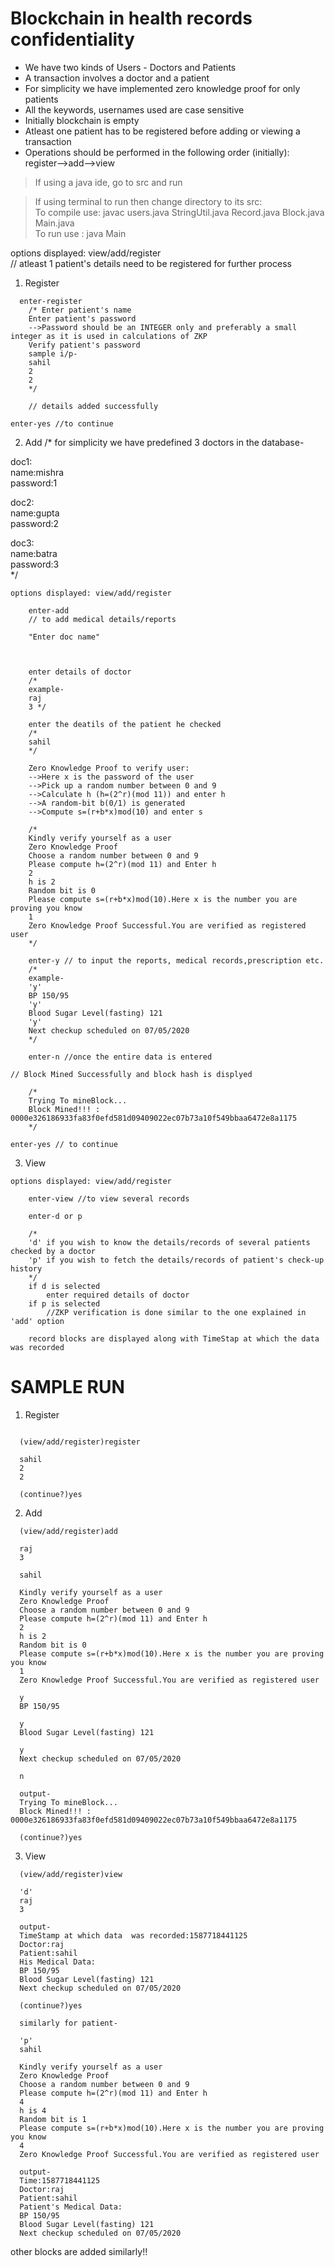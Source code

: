 # Blockchain in health records confidentiality	

- We have two kinds of Users - Doctors and Patients
- A transaction involves a doctor and a patient
- For simplicity we have implemented zero knowledge proof for only patients
- All the keywords, usernames used are case sensitive
- Initially blockchain is empty
- Atleast one patient has to be registered before adding or viewing a transaction
- Operations should be performed in the following order (initially):
		register-->add-->view

 > If using a java ide, go to src and run

> If using terminal to run then change directory to its src:                                                                                       
> To compile use: javac users.java StringUtil.java Record.java Block.java Main.java                   
> To run use    : java Main

 options displayed: view/add/register  
 // atleast 1 patient's details need to be registered for further process
 1) Register
``` 
  enter-register
	/* Enter patient's name
   	Enter patient's password 
	-->Password should be an INTEGER only and preferably a small integer as it is used in calculations of ZKP
   	Verify patient's password
   	sample i/p-
   	sahil
   	2
   	2
	*/

	// details added successfully

enter-yes //to continue
``` 
 2) Add
 /*
for simplicity we have predefined 3 doctors in the database-

doc1:  
name:mishra  
password:1
  
doc2:  
name:gupta  
password:2  
  
doc3:  
name:batra  
password:3  
*/
```
options displayed: view/add/register

	enter-add
	// to add medical details/reports

	"Enter doc name"



	enter details of doctor
	/*
	example-
	raj
	3 */

	enter the deatils of the patient he checked
	/*
	sahil
	*/
	
	Zero Knowledge Proof to verify user:
	-->Here x is the password of the user
	-->Pick up a random number between 0 and 9
	-->Calculate h (h=(2^r)(mod 11)) and enter h
	-->A random-bit b(0/1) is generated
	-->Compute s=(r+b*x)mod(10) and enter s

	/*
	Kindly verify yourself as a user
	Zero Knowledge Proof
	Choose a random number between 0 and 9
	Please compute h=(2^r)(mod 11) and Enter h
	2
	h is 2
	Random bit is 0
	Please compute s=(r+b*x)mod(10).Here x is the number you are proving you know
	1
	Zero Knowledge Proof Successful.You are verified as registered user
	*/

	enter-y // to input the reports, medical records,prescription etc.
	/*
	example-
	'y'
	BP 150/95
	'y'
	Blood Sugar Level(fasting) 121
	'y'
	Next checkup scheduled on 07/05/2020
	*/

	enter-n //once the entire data is entered

// Block Mined Successfully and block hash is displyed

	/*
	Trying To mineBlock...
	Block Mined!!! : 0000e326186933fa83f0efd581d09409022ec07b73a10f549bbaa6472e8a1175
	*/

enter-yes // to continue
```
3) View
```
options displayed: view/add/register

	enter-view //to view several records 
  
	enter-d or p

	/*
	'd' if you wish to know the details/records of several patients checked by a doctor
	'p' if you wish to fetch the details/records of patient's check-up history
	*/
	if d is selected
		enter required details of doctor
	if p is selected
		//ZKP verification is done similar to the one explained in 'add' option
	
	record blocks are displayed along with TimeStap at which the data was recorded

```
# SAMPLE RUN
1) Register
```
  
  (view/add/register)register

  sahil
  2
  2

  (continue?)yes
```
2) Add
```
  (view/add/register)add

  raj
  3 

  sahil

  Kindly verify yourself as a user
  Zero Knowledge Proof
  Choose a random number between 0 and 9
  Please compute h=(2^r)(mod 11) and Enter h
  2
  h is 2
  Random bit is 0
  Please compute s=(r+b*x)mod(10).Here x is the number you are proving you know
  1
  Zero Knowledge Proof Successful.You are verified as registered user

  y
  BP 150/95

  y
  Blood Sugar Level(fasting) 121

  y
  Next checkup scheduled on 07/05/2020

  n

  output-
  Trying To mineBlock...
  Block Mined!!! : 0000e326186933fa83f0efd581d09409022ec07b73a10f549bbaa6472e8a1175

  (continue?)yes
```
3) View
```
  (view/add/register)view

  'd'
  raj
  3

  output-
  TimeStamp at which data  was recorded:1587718441125
  Doctor:raj
  Patient:sahil
  His Medical Data:
  BP 150/95
  Blood Sugar Level(fasting) 121
  Next checkup scheduled on 07/05/2020

  (continue?)yes

  similarly for patient-

  'p'
  sahil

  Kindly verify yourself as a user
  Zero Knowledge Proof
  Choose a random number between 0 and 9
  Please compute h=(2^r)(mod 11) and Enter h
  4
  h is 4
  Random bit is 1
  Please compute s=(r+b*x)mod(10).Here x is the number you are proving you know
  4
  Zero Knowledge Proof Successful.You are verified as registered user

  output-
  Time:1587718441125
  Doctor:raj
  Patient:sahil
  Patient's Medical Data:
  BP 150/95
  Blood Sugar Level(fasting) 121
  Next checkup scheduled on 07/05/2020
```
  other blocks are added similarly!!

 
  
